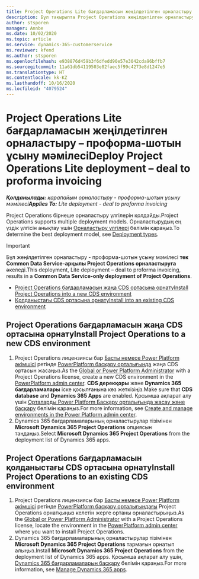 ```yaml
---
title: Project Operations Lite бағдарламасын жеңілдетілген орналастыру – проформа-шотын ұсыну мәмілесі
description: Бұл тақырыпта Project Operations жеңілдетілген орналастыру бағдарламасын орнату амалы туралы ақпарат берілген - проформа-шотын ұсыну мәмілесі.
author: stsporen
manager: Annbe
ms.date: 10/02/2020
ms.topic: article
ms.service: dynamics-365-customerservice
ms.reviewer: kfend
ms.author: stsporen
ms.openlocfilehash: e938876d459b3f6dfedd90e57e3042cda96bffb7
ms.sourcegitcommit: 11a61db54119503e82faec5f99c4273e8d1247e5
ms.translationtype: HT
ms.contentlocale: kk-KZ
ms.lasthandoff: 10/16/2020
ms.locfileid: "4079524"
---
```

# <a name="deploy-project-operations-lite-deployment--deal-to-proforma-invoicing"></a><span data-ttu-id="00201-103">Project Operations Lite бағдарламасын жеңілдетілген орналастыру – проформа-шотын ұсыну мәмілесі</span><span class="sxs-lookup"><span data-stu-id="00201-103">Deploy Project Operations Lite deployment – deal to proforma invoicing</span></span>

<span data-ttu-id="00201-104">_**Қолданылады:** қарапайым орналастыру - проформа-шотын ұсыну мәмілесі_</span><span class="sxs-lookup"><span data-stu-id="00201-104">_**Applies To:** Lite deployment - deal to proforma invoicing_</span></span>

<span data-ttu-id="00201-105">Project Operations бірнеше орналастыру үлгілерін қолдайды.</span><span class="sxs-lookup"><span data-stu-id="00201-105">Project Operations supports multiple deployment models.</span></span> <span data-ttu-id="00201-106">Орналастырудың ең үздік үлгісін анықтау үшін [Орналастыру үлгілері](determine-deployment-type.md) бөлімін қараңыз.</span><span class="sxs-lookup"><span data-stu-id="00201-106">To determine the best deployment model, see [Deployment types](determine-deployment-type.md).</span></span>


> [!IMPORTANT]
> <span data-ttu-id="00201-107">Бұл жеңілдетілген орналастыру - проформа-шотын ұсыну мәмілесі **тек Common Data Service-арқылы Project Operations орналастыруға** әкеледі.</span><span class="sxs-lookup"><span data-stu-id="00201-107">This deployment, Lite deployment – deal to proforma invoicing, results in a **Common Data Service-only deployment of Project Operations**.</span></span>

- [<span data-ttu-id="00201-108">Project Operations бағдарламасын жаңа CDS ортасына орнату</span><span class="sxs-lookup"><span data-stu-id="00201-108">Install Project Operations into a new CDS environment</span></span>](#new)
- [<span data-ttu-id="00201-109">Қолданыстағы CDS ортасына орнату</span><span class="sxs-lookup"><span data-stu-id="00201-109">Install into an existing CDS environment</span></span>](#existing)



## <a name="install-project-operations-to-a-new-cds-environment"></a><a name="new"></a><span data-ttu-id="00201-110">Project Operations бағдарламасын жаңа CDS ортасына орнату</span><span class="sxs-lookup"><span data-stu-id="00201-110">Install Project Operations to a new CDS environment</span></span>

1. <span data-ttu-id="00201-111">Project Operations лицензиясы бар [Басты немесе Power Platform әкімшісі](https://docs.microsoft.com/power-platform/admin/global-service-administrators-can-administer-without-license) ретінде [PowerPlatform басқару орталығында](https://admin.powerplatform.com) жаңа CDS ортасын жасаңыз.</span><span class="sxs-lookup"><span data-stu-id="00201-111">As the [Global or Power Platform Administrator](https://docs.microsoft.com/power-platform/admin/global-service-administrators-can-administer-without-license) with a Project Operations license, create a new CDS environment in the [PowerPlatform admin center](https://admin.powerplatform.com).</span></span> <span data-ttu-id="00201-112">**CDS дерекқоры** және **Dynamics 365 бағдарламалары** іске қосылғанына көз жеткізіңіз.</span><span class="sxs-lookup"><span data-stu-id="00201-112">Make sure that **CDS database** and **Dynamics 365 Apps** are enabled.</span></span> <span data-ttu-id="00201-113">Қосымша ақпарат алу үшін [Орталарды Power Platform Басқару орталығында жасау және басқару](https://docs.microsoft.com/power-platform/admin/create-environment#create-an-environment-in-the-power-platform-admin-center) бөлімін қараңыз.</span><span class="sxs-lookup"><span data-stu-id="00201-113">For more information, see [Create and manage environments in the Power Platform admin center](https://docs.microsoft.com/power-platform/admin/create-environment#create-an-environment-in-the-power-platform-admin-center).</span></span>
2. <span data-ttu-id="00201-114">Dynamics 365 бағдарламаларының орналастырулар тізімінен **Microsoft Dynamics 365 Project Operations** опциясын таңдаңыз.</span><span class="sxs-lookup"><span data-stu-id="00201-114">Select **Microsoft Dynamics 365 Project Operations** from the deployment list of Dynamics 365 apps.</span></span>


## <a name="install-project-operations-to-an-existing-cds-environment"></a><a name="existing"></a><span data-ttu-id="00201-115">Project Operations бағдарламасын қолданыстағы CDS ортасына орнату</span><span class="sxs-lookup"><span data-stu-id="00201-115">Install Project Operations to an existing CDS environment</span></span>

1. <span data-ttu-id="00201-116">Project Operations лицензиясы бар [Басты немесе Power Platform әкімшісі](https://docs.microsoft.com/power-platform/admin/global-service-administrators-can-administer-without-license) ретінде [PowerPlatform басқару орталығындағы](https://admin.powerplatform.com) Project Operations орнатқыңыз келетін жерге ортаны орналастырыңыз.</span><span class="sxs-lookup"><span data-stu-id="00201-116">As the [Global or Power Platform Administrator](https://docs.microsoft.com/power-platform/admin/global-service-administrators-can-administer-without-license) with a Project Operations license, locate the environment in the [PowerPlatform admin center](https://admin.powerplatform.com) where you want to install Project Operations.</span></span>
2. <span data-ttu-id="00201-117">Dynamics 365 бағдарламаларының орналастырулар тізімінен **Microsoft Dynamics 365 Project Operations** тармағын орнатып алыңыз.</span><span class="sxs-lookup"><span data-stu-id="00201-117">Install **Microsoft Dynamics 365 Project Operations** from the deployment list of Dynamics 365 apps.</span></span> <span data-ttu-id="00201-118">Қосымша ақпарат алу үшін, [Dynamics 365 бағдарламаларын басқару](https://docs.microsoft.com/power-platform/admin/manage-apps) бөлімін қараңыз.</span><span class="sxs-lookup"><span data-stu-id="00201-118">For more information, see [Manage Dynamics 365 apps](https://docs.microsoft.com/power-platform/admin/manage-apps).</span></span>


